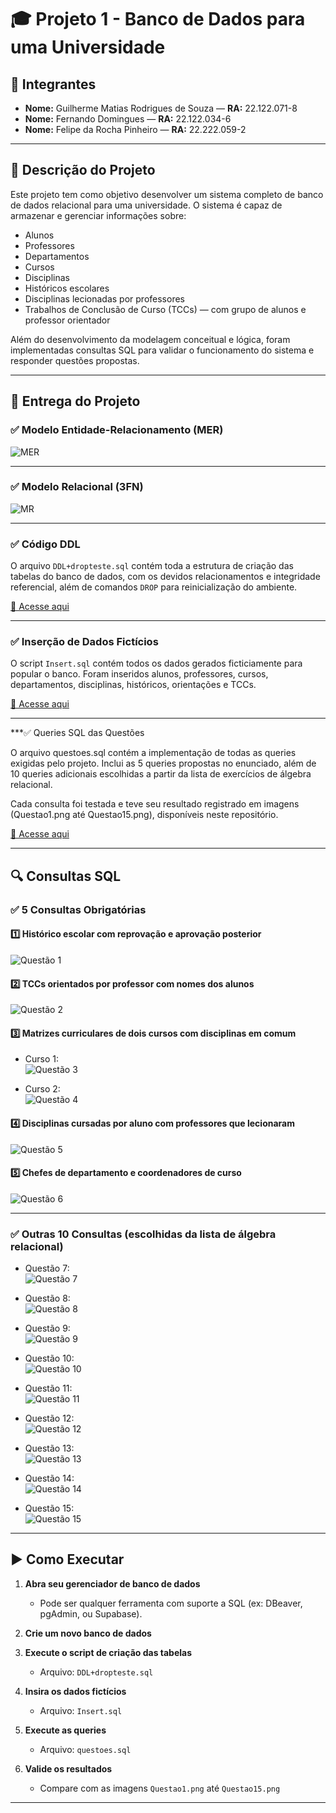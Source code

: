 # 🎓 Projeto 1 - Banco de Dados para uma Universidade

## 👥 Integrantes

- **Nome:** Guilherme Matias Rodrigues de Souza — **RA:** 22.122.071-8 
- **Nome:** Fernando Domingues — **RA:** 22.122.034-6
- **Nome:** Felipe da Rocha Pinheiro — **RA:** 22.222.059-2

---

## 📖 Descrição do Projeto

Este projeto tem como objetivo desenvolver um sistema completo de banco de dados relacional para uma universidade. O sistema é capaz de armazenar e gerenciar informações sobre:

- Alunos
- Professores
- Departamentos
- Cursos
- Disciplinas
- Históricos escolares
- Disciplinas lecionadas por professores
- Trabalhos de Conclusão de Curso (TCCs) — com grupo de alunos e professor orientador

Além do desenvolvimento da modelagem conceitual e lógica, foram implementadas consultas SQL para validar o funcionamento do sistema e responder questões propostas.

---

## 🧩 Entrega do Projeto

### ✅ Modelo Entidade-Relacionamento (MER)

![MER](https://github.com/Matias2335/Projeto_Universidade/blob/main/MER.png?raw=true)

---

### ✅ Modelo Relacional (3FN)

![MR](https://github.com/Matias2335/Projeto_Universidade/blob/main/MR.png?raw=true)


---

### ✅ Código DDL

O arquivo `DDL+dropteste.sql` contém toda a estrutura de criação das tabelas do banco de dados, com os devidos relacionamentos e integridade referencial, além de comandos `DROP` para reinicialização do ambiente.

[🔗 Acesse aqui](https://github.com/Matias2335/Projeto_Universidade/blob/main/DDL%2Bdropteste.sql)

---

### ✅ Inserção de Dados Fictícios

O script `Insert.sql` contém todos os dados gerados ficticiamente para popular o banco. Foram inseridos alunos, professores, cursos, departamentos, disciplinas, históricos, orientações e TCCs.

[🔗 Acesse aqui](https://github.com/Matias2335/Projeto_Universidade/blob/main/Insert.sql)

---

***✅ Queries SQL das Questões

O arquivo questoes.sql contém a implementação de todas as queries exigidas pelo projeto. Inclui as 5 queries propostas no enunciado, além de 10 queries adicionais escolhidas a partir da lista de exercícios de álgebra relacional.

Cada consulta foi testada e teve seu resultado registrado em imagens (Questao1.png até Questao15.png), disponíveis neste repositório.

[🔗 Acesse aqui](https://github.com/Matias2335/Projeto_Universidade/blob/main/questoes.sql)

---

## 🔍 Consultas SQL

### ✅ 5 Consultas Obrigatórias

#### 1️⃣ Histórico escolar com reprovação e aprovação posterior  
![Questão 1](https://github.com/Matias2335/Projeto_Universidade/blob/main/Questao1.png?raw=true)

#### 2️⃣ TCCs orientados por professor com nomes dos alunos  
![Questão 2](https://github.com/Matias2335/Projeto_Universidade/blob/main/Questao2.png?raw=true)

#### 3️⃣ Matrizes curriculares de dois cursos com disciplinas em comum  
- Curso 1:  
  ![Questão 3](https://github.com/Matias2335/Projeto_Universidade/blob/main/Questao3.png?raw=true)

- Curso 2:  
  ![Questão 4](https://github.com/Matias2335/Projeto_Universidade/blob/main/Questao4.png?raw=true)

#### 4️⃣ Disciplinas cursadas por aluno com professores que lecionaram  
![Questão 5](https://github.com/Matias2335/Projeto_Universidade/blob/main/Questao5.png?raw=true)

#### 5️⃣ Chefes de departamento e coordenadores de curso  
![Questão 6](https://github.com/Matias2335/Projeto_Universidade/blob/main/Questao6.png?raw=true)

---

### ✅ Outras 10 Consultas (escolhidas da lista de álgebra relacional)

- Questão 7:  
  ![Questão 7](https://github.com/Matias2335/Projeto_Universidade/blob/main/Questao7.png?raw=true)

- Questão 8:  
  ![Questão 8](https://github.com/Matias2335/Projeto_Universidade/blob/main/Questao8.png?raw=true)

- Questão 9:  
  ![Questão 9](https://github.com/Matias2335/Projeto_Universidade/blob/main/Questao9.png?raw=true)

- Questão 10:  
  ![Questão 10](https://github.com/Matias2335/Projeto_Universidade/blob/main/Questao10.png?raw=true)

- Questão 11:  
  ![Questão 11](https://github.com/Matias2335/Projeto_Universidade/blob/main/Questao11.png?raw=true)

- Questão 12:  
  ![Questão 12](https://github.com/Matias2335/Projeto_Universidade/blob/main/Questao12.png?raw=true)

- Questão 13:  
  ![Questão 13](https://github.com/Matias2335/Projeto_Universidade/blob/main/Questao13.png?raw=true)

- Questão 14:  
  ![Questão 14](https://github.com/Matias2335/Projeto_Universidade/blob/main/Questao14.png?raw=true)

- Questão 15:  
  ![Questão 15](https://github.com/Matias2335/Projeto_Universidade/blob/main/Questao15.png?raw=true)

---

## ▶️ Como Executar

1. **Abra seu gerenciador de banco de dados**
   - Pode ser qualquer ferramenta com suporte a SQL (ex: DBeaver, pgAdmin, ou Supabase).

2. **Crie um novo banco de dados**

3. **Execute o script de criação das tabelas**
   - Arquivo: `DDL+dropteste.sql`

4. **Insira os dados fictícios**
   - Arquivo: `Insert.sql`

5. **Execute as queries**
   - Arquivo: `questoes.sql`

6. **Valide os resultados**
   - Compare com as imagens `Questao1.png` até `Questao15.png`

---

